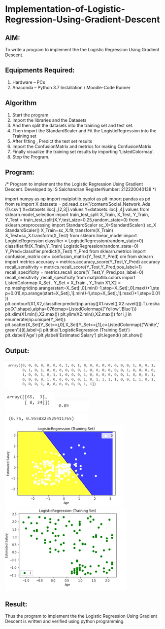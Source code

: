 # Implementation-of-Logistic-Regression-Using-Gradient-Descent

## AIM:
To write a program to implement the the Logistic Regression Using Gradient Descent.

## Equipments Required:
1. Hardware – PCs
2. Anaconda – Python 3.7 Installation / Moodle-Code Runner

## Algorithm
1. Start the program
2. Import the libraries and the Datasets
3. And then split the datasets into the training set and test set.
4. Then import the StandardScaler and Fit the LogisticRegression into the Training set
5. After fitting , Predict the test set results
6. Import the ConfusionMatrix and metrics for making ConfusionMatrix
7. Finally visualize the training set results by importing 'ListedColormap'.
8. Stop the Program.

## Program:

/*
Program to implement the the Logistic Regression Using Gradient Descent.
Developed by: S Saichandran
RegisterNumber:  212220040138
*/

import numpy as np
import matplotlib.pyplot as plt
import pandas as pd
from re import X
datasets = pd.read_csv('/content/Social_Network_Ads (1).csv')
X=datasets.iloc[:,[2,3]].values
Y=datasets.iloc[:,4].values
from sklearn.model_selection import train_test_split
X_Train, X_Test, Y_Train, Y_Test = train_test_split(X,Y,test_size=0.25,random_state=0)
from sklearn.preprocessing import StandardScaler
sc_X=StandardScaler()
sc_X
StandardScaler()
X_Train=sc_X.fit_transform(X_Train)
X_Test=sc_X.transform(X_Test)
from sklearn.linear_model import LogisticRegression
classifier = LogisticRegression(random_state=0)
classifier.fit(X_Train,Y_Train)
LogisticRegression(random_state=0)
Y_Pred=classifier.predict(X_Test)
Y_Pred
from sklearn.metrics import confusion_matrix
cm= confusion_matrix(Y_Test,Y_Pred)
cm
from sklearn import metrics
accuracy = metrics.accuracy_score(Y_Test,Y_Pred)
accuracy 
recall_sensitivity = metrics.recall_score(Y_Test,Y_Pred,pos_label=1)
recall_specificity = metrics.recall_score(Y_Test,Y_Pred,pos_label=0)
recall_sensitivity ,recall_specificity
from matplotlib.colors import ListedColormap
X_Set , Y_Set = X_Train , Y_Train
X1,X2 = np.meshgrid(np.arange(start=X_Set[:,0].min()-1,stop=X_Set[:,0].max()+1,step=0.01),np.arange(start=X_Set[:,1].min()-1,stop=X_Set[:,1].max()+1,step=0.01))
plt.contourf(X1,X2,classifier.predict(np.array([X1.ravel(),X2.ravel()]).T).reshape(X1.shape),alpha=076cmap=ListedColormap(('Yellow','Blue')))
plt.xlim(X1.min(),X2.max())
plt.ylim(X2.min(),X2.max())
for i,j in enumerate(np.unique(Y_Set)):
  plt.scatter(X_Set[Y_Set==j,0],X_Set[Y_Set==j,1],c=ListedColormap(('White','green'))(i),label=j)
  plt.title('LogisticRegression (Training Set)')
  plt.xlabel('Age')
  plt.ylabel('Estimated Salary')
  plt.legend()
  plt.show()

## Output:
![logistic regression using gradient descent](/predictiong%20the%20test%20set%20results.PNG)
![logistic regression using gradient descent](/Making%20the%20confusion%20matrix.PNG)
![logistic regression using gradient descent](/accuracy.PNG)
![logistic regression using gradient descent](/recall.PNG)
![logistic regression using gradient descent](/output%201.PNG)
![logistic regression using gradient descent](/output%202.PNG)


## Result:
Thus the program to implement the the Logistic Regression Using Gradient Descent is written and verified using python programming.

